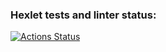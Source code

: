 ### Hexlet tests and linter status:
[![Actions Status](https://github.com/SpaceDenika/frontend-project-lvl1/workflows/hexlet-check/badge.svg)](https://github.com/SpaceDenika/frontend-project-lvl1/actions)